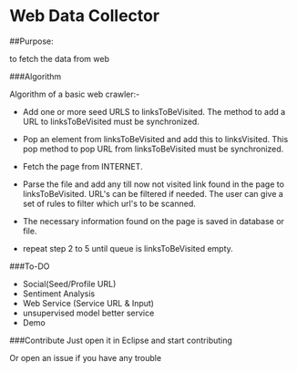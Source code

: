 # Web Data Collector
##Purpose: 

to fetch the data from web 

###Algorithm 

Algorithm of a basic web crawler:-

* Add one or more seed URLS to linksToBeVisited. The method to add a URL to linksToBeVisited must be synchronized.
* Pop an element from linksToBeVisited and add this to linksVisited. This pop method to pop URL from linksToBeVisited must be synchronized.

* Fetch the page from INTERNET.

* Parse the file and add any till now not visited link found in the page to linksToBeVisited. URL's can be filtered if needed. The user can give a set of rules to filter which url's to be scanned.

* The necessary information found on the page is saved in database or file.

* repeat step 2 to 5 until queue is linksToBeVisited empty.

###To-DO

* Social(Seed/Profile URL) 
* Sentiment Analysis 
* Web Service (Service URL & Input)
* unsupervised model better service 
* Demo

###Contribute 
Just open it in Eclipse and start contributing 

Or open an issue if you have any trouble